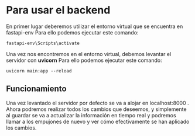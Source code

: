 # Para usar el backend

En primer lugar deberemos utilizar el entorno virtual que se encuentra en fastapi-env
Para ello podemos ejecutar este comando:
```
fastapi-env\Scripts\activate
```
Una vez nos encontremos en el entorno virtual, debemos levantar el servidor con **uvicorn**
Para ello podemos ejecutar este comando:
```
uvicorn main:app --reload
```

## Funcionamiento

Una vez levantado el servidor por defecto se va a alojar en localhost:8000 .
Ahora podremos realizar todos los cambios que deseemos, y simplemente al guardar se va a actualizar la información en tiempo real y podremos llamar a los empujones de nuevo y ver cómo efectivamente se han aplicado los cambios.

